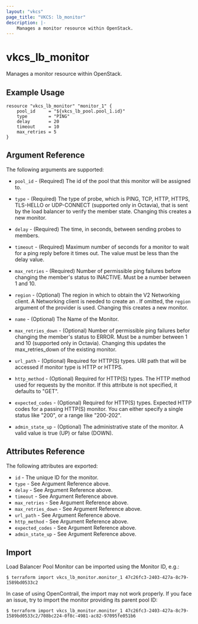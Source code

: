 ```yaml
---
layout: "vkcs"
page_title: "VKCS: lb_monitor"
description: |-
	Manages a monitor resource within OpenStack.
---
```


# vkcs\_lb\_monitor

Manages a monitor resource within OpenStack.

## Example Usage

```hcl
resource "vkcs_lb_monitor" "monitor_1" {
	pool_id     = "${vkcs_lb_pool.pool_1.id}"
	type        = "PING"
	delay       = 20
	timeout     = 10
	max_retries = 5
}
```

## Argument Reference

The following arguments are supported:

* `pool_id` - (Required) The id of the pool that this monitor will be assigned to.

* `type` - (Required) The type of probe, which is PING, TCP, HTTP, HTTPS,
	TLS-HELLO or UDP-CONNECT (supported only in Octavia), that is sent by the load
	balancer to verify the member state. Changing this creates a new monitor.

* `delay` - (Required) The time, in seconds, between sending probes to members.

* `timeout` - (Required) Maximum number of seconds for a monitor to wait for a
	ping reply before it times out. The value must be less than the delay
	value.

* `max_retries` - (Required) Number of permissible ping failures before
	changing the member's status to INACTIVE. Must be a number between 1
	and 10.

* `region` - (Optional) The region in which to obtain the V2 Networking client.
	A Networking client is needed to create an . If omitted, the
	`region` argument of the provider is used. Changing this creates a new
	monitor.

* `name` - (Optional) The Name of the Monitor. 
	
* `max_retries_down` - (Optional) Number of permissible ping failures befor changing the member's
	status to ERROR. Must be a number between 1 and 10 (supported only in Octavia).
	Changing this updates the max_retries_down of the existing monitor.

* `url_path` - (Optional) Required for HTTP(S) types. URI path that will be
	accessed if monitor type is HTTP or HTTPS.

* `http_method` - (Optional) Required for HTTP(S) types. The HTTP method used
	for requests by the monitor. If this attribute is not specified, it
	defaults to "GET".

* `expected_codes` - (Optional) Required for HTTP(S) types. Expected HTTP codes
	for a passing HTTP(S) monitor. You can either specify a single status like
	"200", or a range like "200-202".

* `admin_state_up` - (Optional) The administrative state of the monitor.
	A valid value is true (UP) or false (DOWN).

## Attributes Reference

The following attributes are exported:

* `id` - The unique ID for the monitor.
* `type` - See Argument Reference above.
* `delay` - See Argument Reference above.
* `timeout` - See Argument Reference above.
* `max_retries` - See Argument Reference above.
* `max_retries_down` - See Argument Reference above.
* `url_path` - See Argument Reference above.
* `http_method` - See Argument Reference above.
* `expected_codes` - See Argument Reference above.
* `admin_state_up` - See Argument Reference above.

## Import

Load Balancer Pool Monitor can be imported using the Monitor ID, e.g.:

```
$ terraform import vkcs_lb_monitor.monitor_1 47c26fc3-2403-427a-8c79-1589bd0533c2
```

In case of using OpenContrail, the import may not work properly. If you face an issue, try to import the monitor providing its parent pool ID:

```
$ terraform import vkcs_lb_monitor.monitor_1 47c26fc3-2403-427a-8c79-1589bd0533c2/708bc224-0f8c-4981-ac82-97095fe051b6
```
